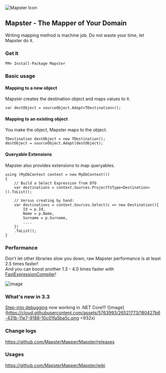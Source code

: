 ![Mapster Icon](https://cloud.githubusercontent.com/assets/5763993/26522718/d16f3e42-4330-11e7-9b78-f8c7402624e7.png)

## Mapster - The Mapper of Your Domain
Writing mapping method is machine job. Do not waste your time, let Mapster do it.

### Get it
```
PM> Install-Package Mapster
```

### Basic usage
#### Mapping to a new object
Mapster creates the destination object and maps values to it.

    var destObject = sourceObject.Adapt<TDestination>();

#### Mapping to an existing object
You make the object, Mapster maps to the object.

    TDestination destObject = new TDestination();
    destObject = sourceObject.Adapt(destObject);

#### Queryable Extensions
Mapster also provides extensions to map queryables.

    using (MyDbContext context = new MyDbContext())
    {
        // Build a Select Expression from DTO
        var destinations = context.Sources.ProjectToType<Destination>().ToList();

        // Versus creating by hand:
        var destinations = context.Sources.Select(c => new Destination(){
            Id = p.Id,
            Name = p.Name,
            Surname = p.Surname,
            ....
        })
        .ToList();
    }

### Performance
Don't let other libraries slow you down, raw Mapster performance is at least 2.5 times faster!  
And you can boost another 1.3 - 4.0 times faster with [FastExpressionCompiler](https://github.com/MapsterMapper/Mapster/wiki/FastExpressionCompiler)!

![image](https://user-images.githubusercontent.com/5763993/46615061-8cc78980-cb41-11e8-8bea-b04d9fcabccd.png)

### What's new in 3.3

[Step-into debugging](https://github.com/MapsterMapper/Mapster/wiki/Debugging) now working in .NET Core!!!
![image](https://cloud.githubusercontent.com/assets/5763993/26521773/180427b6-431b-11e7-9188-10c01fa5ba5c.png =932x)


### Change logs
https://github.com/MapsterMapper/Mapster/releases

### Usages
https://github.com/MapsterMapper/Mapster/wiki
